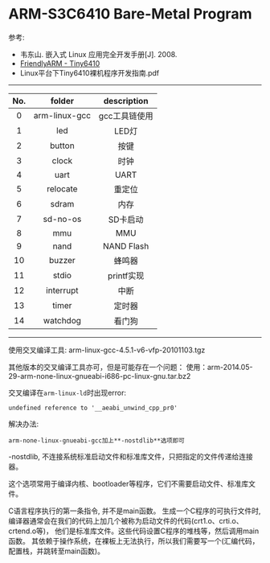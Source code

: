 ARM-S3C6410 Bare-Metal Program
====

参考:

* 韦东山. 嵌入式 Linux 应用完全开发手册[J]. 2008.
* [FriendlyARM - Tiny6410](http://www.arm9.net/tiny6410.asp)
* Linux平台下Tiny6410裸机程序开发指南.pdf

----

| No. | folder | description |
| :-: | :----: | :---------: |
| 0 | arm-linux-gcc | gcc工具链使用 |
| 1 | led | LED灯 |
| 2 | button | 按键 |
| 3 | clock | 时钟 |
| 4 | uart | UART |
| 5 | relocate | 重定位 |
| 6 | sdram | 内存
| 7 | sd-no-os | SD卡启动 |
| 8 | mmu | MMU |
| 9 | nand | NAND Flash |
| 10 | buzzer | 蜂鸣器 |
| 11 | stdio | printf实现 |
| 12 | interrupt | 中断 |
| 13 | timer | 定时器 |
| 14 | watchdog | 看门狗 |

----

使用交叉编译工具: arm-linux-gcc-4.5.1-v6-vfp-20101103.tgz

其他版本的交叉编译工具亦可，但是可能存在一个问题：
使用：arm-2014.05-29-arm-none-linux-gnueabi-i686-pc-linux-gnu.tar.bz2

交叉编译在`arm-linux-ld`时出现error:

	undefined reference to '__aeabi_unwind_cpp_pr0'

解决办法:

	arm-none-linux-gnueabi-gcc加上**-nostdlib**选项即可


-nostdlib, 不连接系统标准启动文件和标准库文件，只把指定的文件传递给连接器。

这个选项常用于编译内核、bootloader等程序，它们不需要启动文件、标准库文件。

C语言程序执行的第一条指令, 并不是main函数。
生成一个C程序的可执行文件时, 编译器通常会在我们的代码上加几个被称为启动文件的代码(crt1.o、crti.o、crtend.o等)，
他们是标准库文件。这些代码设置C程序的堆栈等，然后调用main函数。
其依赖于操作系统，在裸板上无法执行，所以我们需要写一个(汇编代码，配置栈，并跳转至main函数)。
